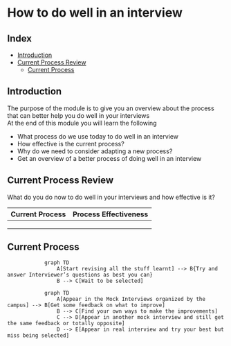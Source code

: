 # How to do well in an interview

## Index
- [Introduction](#introduction)
- [Current Process Review](#current-process-review)
    - [Current Process](#current-process)
## Introduction
The purpose of the module is to give you an
overview about the process that can better help
you do well in your interviews </br>
At the end of this module you will learn the
following</br>
+ What process do we use today to do well in an
interview
+ How effective is the current process?
+ Why do we need to consider adapting a new
process?
+ Get an overview of a better process of doing well
in an interview

## Current Process Review
What do you do now to do well in your
interviews and how effective is it?


| Current Process       | Process Effectiveness   |
|-----------------------|-------------------------|
|                       |                         |
|                       |                         |
|                       |                         |


## Current Process
```mermaid
            graph TD
                A[Start revising all the stuff learnt] --> B{Try and answer Interviewer’s questions as best you can}
                B --> C[Wait to be selected]
```               

```mermaid      
            graph TD
                A[Appear in the Mock Interviews organized by the campus] --> B[Get some feedback on what to improve]
                B --> C[Find your own ways to make the improvements]
                C --> D[Appear in another mock interview and still get the same feedback or totally opposite]
                D --> E[Appear in real interview and try your best but miss being selected]
```


    

